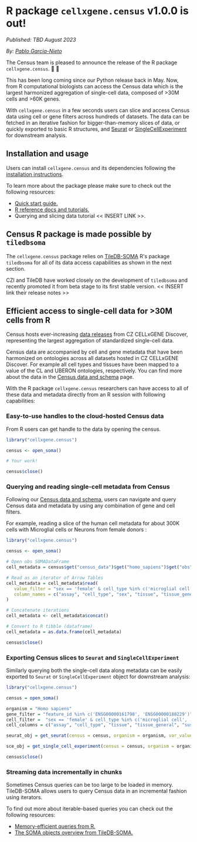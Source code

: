 # R package `cellxgene.census` v1.0.0 is out!

*Published: TBD August 2023*

*By: [Pablo Garcia-Nieto](pgarcia-nieto@chanzuckerberg.com)*

The Census team is pleased to announce the release of the R package `cellxgene.census`. 🎉 🎉 

This has been long coming since our Python release back in May. Now, from R computational biologists can access the Census data which is the largest harmonized aggregation of single-cell data, composed of >30M cells and >60K genes.
 
With `cellxgene.census` in a few seconds users can slice and access Census data using cell or gene filters across hundreds of datasets. The data can be fetched in an iterative fashion for bigger-than-memory slices of data, or quickly exported to basic R structures, and [Seurat](https://satijalab.org/seurat/) or [SingleCellExperiment](https://bioconductor.org/packages/release/bioc/html/SingleCellExperiment.html) for downstream analysis.

## Installation and usage

Users can install `cellxgene.census` and its dependencies following the [installation instructions](../../cellxgene_census_docsite_installation.md).

To learn more about the package please make sure to check out the following resources:

* [Quick start guide.](../../cellxgene_census_docsite_quick_start.md)
* [R reference docs and tutorials.](https://chanzuckerberg.github.io/cellxgene-census/r/index.html)
* Querying and slicing data tutorial << INSERT LINK >>.

## Census R package is made possible by `tiledbsoma`

The `cellxgene.census` package relies on [TileDB-SOMA](https://github.com/single-cell-data/TileDB-SOMA) R's package `tiledbsoma` for all of its data access capabilities as shown in the next section. 

CZI and TileDB have worked closely on the development of `tiledbsoma` and recently promoted it from beta stage to its first stable version.  << INSERT link their release notes >>

## Efficient access to single-cell data for >30M cells from R

Census hosts ever-increasing [data releases](../../cellxgene_census_docsite_data_release_info.md) from CZ CELLxGENE Discover, representing the largest aggregation of standardized single-cell data. 

Census data are accompanied by cell and gene metadata that have been harmonized on ontologies across all datasets hosted in CZ CELLxGENE Discover. For example all cell types and tissues have been mapped to a value of the CL and UBERON ontologies, respectively. You can find more about the data in the [Census data and schema](../../cellxgene_census_docsite_schema.md) page.

With the R package `cellxgene.census` researchers can have access to all of these data and metadata directly from an R session with following capabilities:

### Easy-to-use handles to the cloud-hosted Census data

From R users can get handle to the data by opening the census.

```r
library("cellxgene.census")

census <- open_soma()

# Your work!

census$close()
``` 

### Querying and reading single-cell metadata from Census

Following our [Census data and schema](../../cellxgene_census_docsite_schema.md), users can navigate and query Census data and metadata by using any combination of gene and cell filters.

For example, reading a slice of the human cell metadata for about 300K cells with Microglial cells or Neurons from female donors :

```r
library("cellxgene.census")

census <- open_soma()

# Open obs SOMADataFrame
cell_metadata = census$get("census_data")$get("homo_sapiens")$get("obs")

# Read as an iterator of Arrow Tables
cell_metadata = cell_metadata$read(
   value_filter = "sex == 'female' & cell_type %in% c('microglial cell', 'neuron')",
   column_names = c("assay", "cell_type", "sex", "tissue", "tissue_general", "suspension_type", "disease")
)

# Concatenate iterations
cell_metadata <- cell_metadata$concat()

# Convert to R tibble (dataframe)
cell_metadata = as.data.frame(cell_metadata)

census$close()
```

### Exporting Census slices to `Seurat` and `SingleCellExperiment`

Similarly querying both the single-cell data along metadata can be easily exported to  `Seurat` or `SingleCellExperiment` object for downstream analysis:

```r
library("cellxgene.census")

census = open_soma()

organism = "Homo sapiens"
gene_filter = "feature_id %in% c('ENSG00000161798', 'ENSG00000188229')"
cell_filter =  "sex == 'female' & cell_type %in% c('microglial cell', 'neuron')"
cell_columns = c("assay", "cell_type", "tissue", "tissue_general", "suspension_type", "disease")

seurat_obj = get_seurat(census = census, organism = organism, var_value_filter = gene_filter, obs_value_filter = cell_filter, obs_column_names = cell_columns)

sce_obj = get_single_cell_experiment(census = census, organism = organism, var_value_filter = gene_filter, obs_value_filter = cell_filter, obs_column_names = cell_columns)

census$close()
```

### Streaming data incrementally in chunks

Sometimes Census queries can be too large to be loaded in memory. TileDB-SOMA allows users to query Census data in an incremental fashion using iterators.

To find out more about iterable-based queries you can check out the following resources:

* [Memory-efficient queries from R.](../../cellxgene_census_docsite_quick_start.md#id2)
* [The SOMA objects overview from TileDB-SOMA.](https://single-cell-data.github.io/TileDB-SOMA/articles/soma-objects.html)
